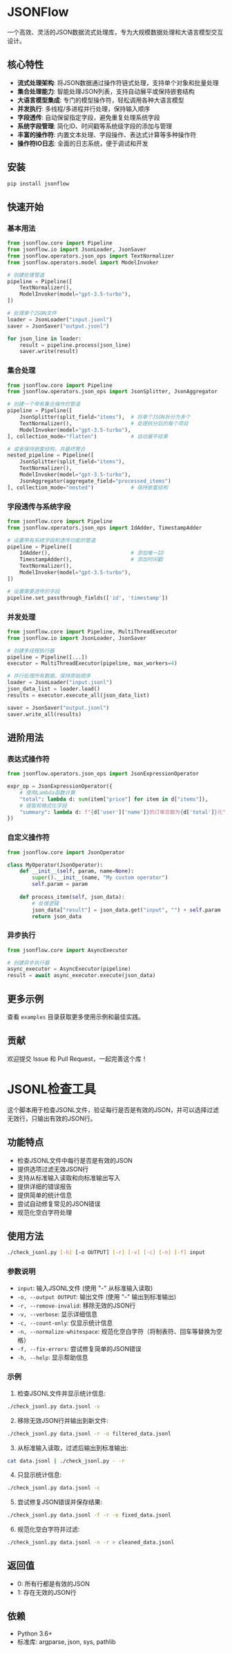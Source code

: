 # JSONFlow

一个高效、灵活的JSON数据流式处理库，专为大规模数据处理和大语言模型交互设计。

## 核心特性

- **流式处理架构**: 将JSON数据通过操作符链式处理，支持单个对象和批量处理
- **集合处理能力**: 智能处理JSON列表，支持自动展平或保持嵌套结构
- **大语言模型集成**: 专门的模型操作符，轻松调用各种大语言模型
- **并发执行**: 多线程/多进程并行处理，保持输入顺序
- **字段透传**: 自动保留指定字段，避免重复处理系统字段
- **系统字段管理**: 简化ID、时间戳等系统级字段的添加与管理
- **丰富的操作符**: 内置文本处理、字段操作、表达式计算等多种操作符
- **操作符IO日志**: 全面的日志系统，便于调试和开发

## 安装

```bash
pip install jsonflow
```

## 快速开始

### 基本用法

```python
from jsonflow.core import Pipeline
from jsonflow.io import JsonLoader, JsonSaver
from jsonflow.operators.json_ops import TextNormalizer
from jsonflow.operators.model import ModelInvoker

# 创建处理管道
pipeline = Pipeline([
    TextNormalizer(),
    ModelInvoker(model="gpt-3.5-turbo"),
])

# 处理单个JSON文件
loader = JsonLoader("input.jsonl")
saver = JsonSaver("output.jsonl")

for json_line in loader:
    result = pipeline.process(json_line)
    saver.write(result)
```

### 集合处理

```python
from jsonflow.core import Pipeline
from jsonflow.operators.json_ops import JsonSplitter, JsonAggregator

# 创建一个带有集合操作的管道
pipeline = Pipeline([
    JsonSplitter(split_field="items"),  # 将单个JSON拆分为多个
    TextNormalizer(),                   # 处理拆分后的每个项目
    ModelInvoker(model="gpt-3.5-turbo"),
], collection_mode="flatten")           # 自动展平结果

# 或者保持嵌套结构，并最终聚合
nested_pipeline = Pipeline([
    JsonSplitter(split_field="items"),
    TextNormalizer(),
    ModelInvoker(model="gpt-3.5-turbo"),
    JsonAggregator(aggregate_field="processed_items")
], collection_mode="nested")            # 保持嵌套结构
```

### 字段透传与系统字段

```python
from jsonflow.core import Pipeline
from jsonflow.operators.json_ops import IdAdder, TimestampAdder

# 设置带有系统字段和透传功能的管道
pipeline = Pipeline([
    IdAdder(),                          # 添加唯一ID
    TimestampAdder(),                   # 添加时间戳
    TextNormalizer(),
    ModelInvoker(model="gpt-3.5-turbo"),
])

# 设置需要透传的字段
pipeline.set_passthrough_fields(['id', 'timestamp'])
```

### 并发处理

```python
from jsonflow.core import Pipeline, MultiThreadExecutor
from jsonflow.io import JsonLoader, JsonSaver

# 创建多线程执行器
pipeline = Pipeline([...])
executor = MultiThreadExecutor(pipeline, max_workers=4)

# 并行处理所有数据，保持原始顺序
loader = JsonLoader("input.jsonl")
json_data_list = loader.load()
results = executor.execute_all(json_data_list)

saver = JsonSaver("output.jsonl")
saver.write_all(results)
```

## 进阶用法

### 表达式操作符

```python
from jsonflow.operators.json_ops import JsonExpressionOperator

expr_op = JsonExpressionOperator({
    # 使用Lambda函数计算
    "total": lambda d: sum(item["price"] for item in d["items"]),
    # 提取和格式化字段
    "summary": lambda d: f"{d['user']['name']}的订单总额为{d['total']}元",
})
```

### 自定义操作符

```python
from jsonflow.core import JsonOperator

class MyOperator(JsonOperator):
    def __init__(self, param, name=None):
        super().__init__(name, "My custom operator")
        self.param = param
    
    def process_item(self, json_data):
        # 处理逻辑
        json_data["result"] = json_data.get("input", "") + self.param
        return json_data
```

### 异步执行

```python
from jsonflow.core import AsyncExecutor

# 创建异步执行器
async_executor = AsyncExecutor(pipeline)
result = await async_executor.execute(json_data)
```

## 更多示例

查看 `examples` 目录获取更多使用示例和最佳实践。

## 贡献

欢迎提交 Issue 和 Pull Request，一起完善这个库！

# JSONL检查工具

这个脚本用于检查JSONL文件，验证每行是否是有效的JSON，并可以选择过滤无效行，只输出有效的JSON行。

## 功能特点

- 检查JSONL文件中每行是否是有效的JSON
- 提供选项过滤无效JSON行
- 支持从标准输入读取和向标准输出写入
- 提供详细的错误报告
- 提供简单的统计信息
- 尝试自动修复常见的JSON错误
- 规范化空白字符处理

## 使用方法

```bash
./check_jsonl.py [-h] [-o OUTPUT] [-r] [-v] [-c] [-n] [-f] input
```

### 参数说明

- `input`: 输入JSONL文件 (使用 "-" 从标准输入读取)
- `-o, --output OUTPUT`: 输出文件 (使用 "-" 输出到标准输出)
- `-r, --remove-invalid`: 移除无效的JSON行
- `-v, --verbose`: 显示详细信息
- `-c, --count-only`: 仅显示统计信息
- `-n, --normalize-whitespace`: 规范化空白字符（将制表符、回车等替换为空格）
- `-f, --fix-errors`: 尝试修复简单的JSON错误
- `-h, --help`: 显示帮助信息

### 示例

1. 检查JSONL文件并显示统计信息:

```bash
./check_jsonl.py data.jsonl -v
```

2. 移除无效JSON行并输出到新文件:

```bash
./check_jsonl.py data.jsonl -r -o filtered_data.jsonl
```

3. 从标准输入读取，过滤后输出到标准输出:

```bash
cat data.jsonl | ./check_jsonl.py - -r
```

4. 只显示统计信息:

```bash
./check_jsonl.py data.jsonl -c
```

5. 尝试修复JSON错误并保存结果:

```bash
./check_jsonl.py data.jsonl -f -r -o fixed_data.jsonl
```

6. 规范化空白字符并过滤:

```bash
./check_jsonl.py data.jsonl -n -r > cleaned_data.jsonl
```

## 返回值

- 0: 所有行都是有效的JSON
- 1: 存在无效的JSON行

## 依赖

- Python 3.6+
- 标准库: argparse, json, sys, pathlib 